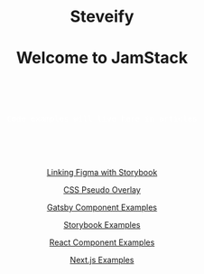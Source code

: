 # Steveify

# Welcome to JamStack

<template>
  <div id="Steveify">
    <img src="assets/jamstack.png" alt="Steveify" />
  </div>
</template>

<div class="homepage--block">
  <pre>Code examples will live here in articles</pre>
</div>

[Linking Figma with Storybook](Article.md)

[CSS Pseudo Overlay](Article2.md)

[Gatsby Component Examples](Article3.md)

[Storybook Examples](Article4.md)

[React Component Examples](Article5.md)

[Next.js Examples](Article6.md)

<style>
body{
  text-align:center;
}
.homepage--block{
  background-color:transparent;
  padding:50px;
}
pre{
  color:#fff;
}
</style>

